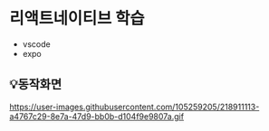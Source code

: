 # 리액트네이티브 학습
- vscode
- expo

## 💡동작화면

https://user-images.githubusercontent.com/105259205/218911113-a4767c29-8e7a-47d9-bb0b-d104f9e9807a.gif

